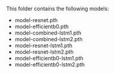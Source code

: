 This folder contains the following models:

* model-resnet.pth
* model-efficientb0.pth
* model-combined-lstm1.pth
* model-combined-lstm2.pth
* model-resnet-lstm1.pth
* model-resnet-lstm2.pth
* model-efficientb0-lstm1.pth
* model-efficientb0-lstm2.pth

